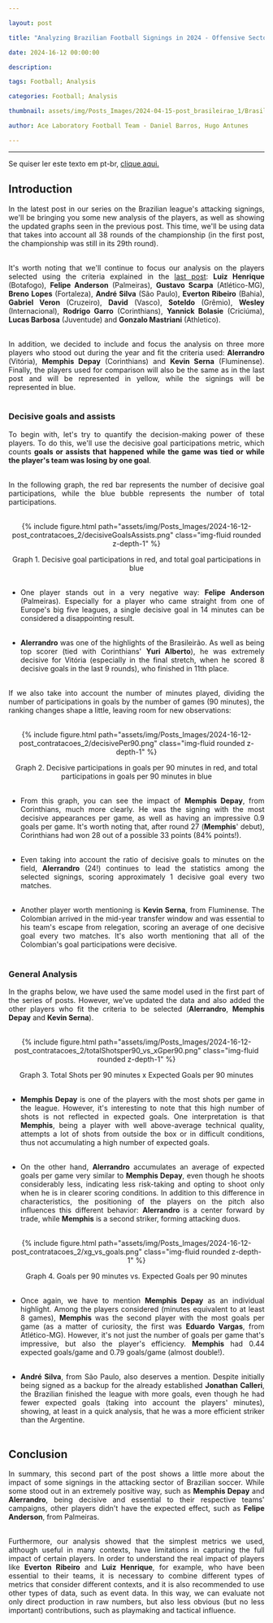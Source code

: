 ```yaml
---

layout: post

title: "Analyzing Brazilian Football Signings in 2024 - Offensive Sector: Part 2"

date: 2024-16-12 00:00:00

description:

tags: Football; Analysis

categories: Football; Analysis

thumbnail: assets/img/Posts_Images/2024-04-15-post_brasileirao_1/Brasileirao_Assai_2022.png

author: Ace Laboratory Football Team - Daniel Barros, Hugo Antunes

---
```


---

<p  align="justify">

Se quiser ler este texto em pt-br, <a  href = "https://ac3lab.github.io/blog/2000/post_contratacoes_2_pt/"> clique aqui.</a>

</p>

<h2> <b> Introduction </b></h2>
  
<div  style="text-align: justify">

In the latest post in our series on the Brazilian league's attacking signings, we'll be bringing you some new analysis of the players, as well as showing the updated graphs seen in the previous post. This time, we'll be using data that takes into account all 38 rounds of the championship (in the first post, the championship was still in its 29th round). <br/><br/>

It's worth noting that we'll continue to focus our analysis on the players selected using the criteria explained in the <a  href = "https://ac3lab.github.io/blog/2024/post_contratacoes_1_en/"> last post</a>: **Luiz Henrique** (Botafogo), **Felipe Anderson** (Palmeiras), **Gustavo Scarpa** (Atlético-MG), **Breno Lopes** (Fortaleza), **André Silva** (São Paulo), **Everton Ribeiro** (Bahia), **Gabriel Veron** (Cruzeiro), **David** (Vasco), **Soteldo** (Grêmio), **Wesley** (Internacional), **Rodrigo Garro** (Corinthians), **Yannick Bolasie** (Criciúma), **Lucas Barbosa** (Juventude) and **Gonzalo Mastriani** (Athletico). <br/><br/>

In addition, we decided to include and focus the analysis on three more players who stood out during the year and fit the criteria used: **Alerrandro** (Vitória), **Memphis Depay** (Corinthians) and **Kevin Serna** (Fluminense). Finally, the players used for comparison will also be the same as in the last post and will be represented in yellow, while the signings will be represented in blue. <br/><br/>

<h3> <b> Decisive goals and assists </b> </h3>

To begin with, let's try to quantify the decision-making power of these players. To do this, we'll use the decisive goal participations metric, which counts **goals or assists that happened while the game was tied or while the player's team was losing by one goal**. <br/><br/>

In the following graph, the red bar represents the number of decisive goal participations, while the blue bubble represents the number of total participations. <br/><br/>

<div  style="width: 100%; margin: 0 auto; text-align: center;">

{% include figure.html path="assets/img/Posts_Images/2024-16-12-post_contratacoes_2/decisiveGoalsAssists.png" class="img-fluid rounded z-depth-1" %}

</div>

<center>Graph 1. Decisive goal participations in red, and total goal participations in blue <br/><br/></center>

- One player stands out in a very negative way: **Felipe Anderson** (Palmeiras). Especially for a player who came straight from one of Europe's big five leagues, a single decisive goal in 14 minutes can be considered a disappointing result. <br/><br/>

- **Alerrandro** was one of the highlights of the Brasileirão. As well as being top scorer (tied with Corinthians' **Yuri Alberto**), he was extremely decisive for Vitória (especially in the final stretch, when he scored 8 decisive goals in the last 9 rounds), who finished in 11th place. <br/><br/>

If we also take into account the number of minutes played, dividing the number of participations in goals by the number of games (90 minutes), the ranking changes shape a little, leaving room for new observations: <br/><br/>

<div  style="width: 100%; margin: 0 auto; text-align: center;">

{% include figure.html path="assets/img/Posts_Images/2024-16-12-post_contratacoes_2/decisivePer90.png" class="img-fluid rounded z-depth-1" %}

</div>

<center> Graph 2. Decisive participations in goals per 90 minutes in red, and total participations in goals per 90 minutes in blue <br/><br/></center>

- From this graph, you can see the impact of **Memphis Depay**, from Corinthians, much more clearly. He was the signing with the most decisive appearances per game, as well as having an impressive 0.9 goals per game. It's worth noting that, after round 27 (**Memphis**' debut), Corinthians had won 28 out of a possible 33 points (84% points!). <br/><br/>


- Even taking into account the ratio of decisive goals to minutes on the field, **Alerrandro** (24!) continues to lead the statistics among the selected signings, scoring approximately 1 decisive goal every two matches. <br/><br/>

- Another player worth mentioning is **Kevin Serna**, from Fluminense. The Colombian arrived in the mid-year transfer window and was essential to his team's escape from relegation, scoring an average of one decisive goal every two matches. It's also worth mentioning that all of the Colombian's goal participations were decisive. <br/><br/>

<h3> <b> General Analysis </b> </h3>

In the graphs below, we have used the same model used in the first part of the series of posts. However, we've updated the data and also added the other players who fit the criteria to be selected (**Alerrandro**, **Memphis Depay** and **Kevin Serna**). <br/><br/>

<div  style="width: 100%; margin: 0 auto; text-align: center;">

{% include figure.html path="assets/img/Posts_Images/2024-16-12-post_contratacoes_2/totalShotsper90_vs_xGper90.png" class="img-fluid rounded z-depth-1" %}

</div>

<center> Graph 3. Total Shots per 90 minutes x Expected Goals per 90 minutes <br/><br/></center>

- **Memphis Depay** is one of the players with the most shots per game in the league. However, it's interesting to note that this high number of shots is not reflected in expected goals. One interpretation is that **Memphis**, being a player with well above-average technical quality, attempts a lot of shots from outside the box or in difficult conditions, thus not accumulating a high number of expected goals. <br/><br/>

- On the other hand, **Alerrandro** accumulates an average of expected goals per game very similar to **Memphis Depay**, even though he shoots considerably less, indicating less risk-taking and opting to shoot only when he is in clearer scoring conditions. In addition to this difference in characteristics, the positioning of the players on the pitch also influences this different behavior: **Alerrandro** is a center forward by trade, while **Memphis** is a second striker, forming attacking duos. <br/><br/>

<div  style="width: 100%; margin: 0 auto; text-align: center;">

{% include figure.html path="assets/img/Posts_Images/2024-16-12-post_contratacoes_2/xg_vs_goals.png" class="img-fluid rounded z-depth-1" %}

</div>

<center> Graph 4. Goals per 90 minutes vs. Expected Goals per 90 minutes <br/><br/></center>

- Once again, we have to mention **Memphis Depay** as an individual highlight. Among the players considered (minutes equivalent to at least 8 games), **Memphis** was the second player with the most goals per game (as a matter of curiosity, the first was **Eduardo Vargas**, from Atlético-MG). However, it's not just the number of goals per game that's impressive, but also the player's efficiency. **Memphis** had 0.44 expected goals/game and 0.79 goals/game (almost double!). <br/><br/>

- **André Silva**, from São Paulo, also deserves a mention. Despite initially being signed as a backup for the already established **Jonathan Calleri**, the Brazilian finished the league with more goals, even though he had fewer expected goals (taking into account the players' minutes), showing, at least in a quick analysis, that he was a more efficient striker than the Argentine. <br/><br/>



<h2> <b> Conclusion </b></h2>

In summary, this second part of the post shows a little more about the impact of some signings in the attacking sector of Brazilian soccer. While some stood out in an extremely positive way, such as **Memphis Depay** and **Alerrandro**, being decisive and essential to their respective teams' campaigns, other players didn't have the expected effect, such as **Felipe Anderson**, from Palmeiras. <br/><br/>

Furthermore, our analysis showed that the simplest metrics we used, although useful in many contexts, have limitations in capturing the full impact of certain players. In order to understand the real impact of players like **Everton Ribeiro** and **Luiz Henrique**, for example, who have been essential to their teams, it is necessary to combine different types of metrics that consider different contexts, and it is also recommended to use other types of data, such as event data. In this way, we can evaluate not only direct production in raw numbers, but also less obvious (but no less important) contributions, such as playmaking and tactical influence. <br/><br/>



<div>


